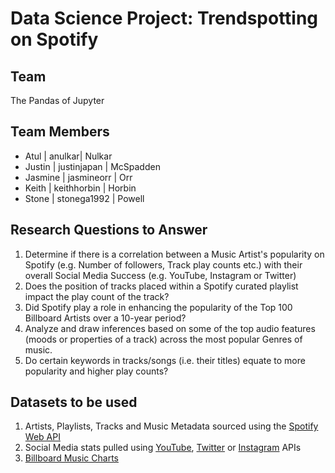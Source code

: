 # Data Science Project: Trendspotting on Spotify

## Team
The Pandas of Jupyter

## **Team Members**
* Atul | anulkar| Nulkar
* Justin | justinjapan | McSpadden
* Jasmine | jasmineorr | Orr
* Keith | keithhorbin | Horbin
* Stone | stonega1992 | Powell

## Research Questions to Answer
1. Determine if there is a correlation between a Music Artist's popularity on Spotify (e.g. Number of followers, Track play counts etc.) with their overall Social Media Success (e.g. YouTube, Instagram or Twitter) 
2. Does the position of tracks placed within a Spotify curated playlist impact the play count of the track?
3. Did Spotify play a role in enhancing the popularity of the Top 100 Billboard Artists over a 10-year period?
4. Analyze and draw inferences based on some of the top audio features (moods or properties of a track) across the most popular Genres of music.
5. Do certain keywords in tracks/songs (i.e. their titles) equate to more popularity and higher play counts?

## Datasets to be used
1. Artists, Playlists, Tracks and Music Metadata sourced using the [Spotify Web API](https://developer.spotify.com/documentation/)
2. Social Media stats pulled using [YouTube](https://developers.google.com/youtube/documentation), [Twitter](https://developer.twitter.com/en/docs) or [Instagram](https://www.instagram.com/developer/) APIs
3. [Billboard Music Charts](https://www.billboard.com/charts)
